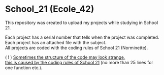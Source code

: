 # School_21 (Ecole_42)

This repository was created to upload my projects while studying in School 21.

Each project has a serial number that tells when the project was completed.  
Each project has an attached file with the subject.  
All projects are coded with the coding rules of School 21 (Norminette).

( ! ) <ins>Sometimes the structure of the code may look strange,  
this is caused by the coding rules of School 21</ins> (no more than 25 lines for one function etc.).
